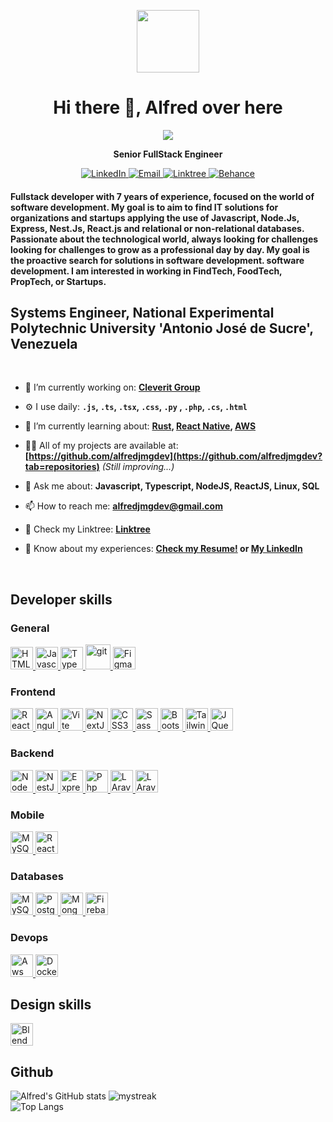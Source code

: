 <div>
<p align="center">
  <picture>
    <source media="(prefers-color-scheme: dark)" srcset="https://storage.alfredjmg.dev/s/aj9BonynPJmySBj/preview" width="100" style="filter: invert(100%)">
    <source media="(prefers-color-scheme: light)" srcset="https://storage.alfredjmg.dev/s/aj9BonynPJmySBj/preview" width="100">
    <img src="https://storage.alfredjmg.dev/s/aj9BonynPJmySBj/preview" width="50">
  </picture>
  <p align="center">
</p>
<h1 align="center">Hi there 👋, Alfred over here</h2>
</p>
<p align="center">
  <img src="https://storage.alfredjmg.dev/s/GTF75G4G95Adf3r/preview"> 
</p>
<p align="center">
<b>
    Senior FullStack Engineer 
  </b>
</p>
<p align="center">
    <a href="https://www.linkedin.com/in/alfredo-mujica-godoy-04bab5161/">
      <img src="https://img.shields.io/badge/LinkedIn-0077B5?style=for-the-badge&logo=linkedin&logoColor=white" alt="LinkedIn">
    </a>
    <a href="mailto:alfredjmgdev@gmail.com">
      <img src="https://img.shields.io/badge/Gmail-D14836?style=for-the-badge&logo=gmail&logoColor=white" alt="Email">
    </a>
    <a href="https://linktr.ee/alfredjmgdev">
      <img src="https://img.shields.io/badge/Linktree-39E09B?style=for-the-badge&logo=linktree&logoColor=white" alt="Linktree">
    </a>
    <a href="https://www.behance.net/alfred_drawing">
      <img src="https://img.shields.io/badge/Behance-1769FF?style=for-the-badge&logo=behance&logoColor=white" alt="Behance">
    </a>
  </p>
</div>

<div align="left">
  
  <h4 align="left">
    Fullstack developer with 7 years of experience, focused on the world of software development. My goal is to aim to find IT solutions for organizations and startups applying the use of Javascript, Node.Js, Express, Nest.Js, React.js and relational or non-relational databases. Passionate about the technological world, always looking for challenges looking for challenges to grow as a professional day by day. My goal is the proactive search for solutions in software development. software development. I am interested in working in FindTech, FoodTech, PropTech, or Startups.  
  </h4>

<h2 align="left">
  <b>
    Systems Engineer, National Experimental Polytechnic University 'Antonio José de Sucre', Venezuela
  </b>
</h2>
  
  </br>
  
<p align="left">
  
  - 🔭 I’m currently working on: **[Cleverit Group](https://www.cleveritgroup.com/)**

-   ⚙️ I use daily: **`.js`, `.ts`, `.tsx`, `.css`, `.py` , `.php`, `.cs`, `.html`**

-   🌱 I’m currently learning about: **[Rust](https://github.com/rust-lang/rust), [React Native](https://reactnative.dev/), [AWS](https://aws.amazon.com//)**

-   👨‍💻 All of my projects are available at: **[https://github.com/alfredjmgdev](https://github.com/alfredjmgdev?tab=repositories)** _(Still improving...)_

-   💬 Ask me about: **Javascript, Typescript, NodeJS, ReactJS, Linux, SQL**

-   📫 How to reach me: **alfredjmgdev@gmail.com**

-   🔗 Check my Linktree: **[Linktree](https://linktr.ee/alfredjmgdev)**

-   📄 Know about my experiences: **[Check my Resume!](https://storage.alfredjmg.dev/s/iXyP9SwcXo7ySfq) or [My LinkedIn](https://www.linkedin.com/in/alfredo-mujica-godoy-04bab5161/)**
</p>

</br>

<h2 align="left"><b>
Developer skills
</b></h2>

<h3 align="left">General</h3>
<a href="https://developer.mozilla.org/en-US/docs/Glossary/HTML5" target="_blank" rel="noreferrer">
  <img src="https://raw.githubusercontent.com/danielcranney/readme-generator/main/public/icons/skills/html5-colored.svg" width="36" height="36" alt="HTML5" />
</a>
<a href="https://developer.mozilla.org/en-US/docs/Web/JavaScript" target="_blank" rel="noreferrer">
  <img src="https://raw.githubusercontent.com/danielcranney/readme-generator/main/public/icons/skills/javascript-colored.svg" width="36" height="36" alt="Javascript" />
</a>
<a href="https://www.typescriptlang.org/" target="_blank" rel="noreferrer">
  <img src="https://raw.githubusercontent.com/danielcranney/readme-generator/main/public/icons/skills/typescript-colored.svg" width="36" height="36" alt="TypeScript" />
</a>
<a href="https://git-scm.com/" target="_blank" rel="noreferrer">
  <img src="https://www.vectorlogo.zone/logos/git-scm/git-scm-icon.svg" alt="git" width="40" height="40"/>
</a>
<a href="https://www.figma.com/" target="_blank" rel="noreferrer">
  <img src="https://raw.githubusercontent.com/danielcranney/readme-generator/main/public/icons/skills/figma-colored.svg" width="36" height="36" alt="Figma" />
</a>

<h3 align="left">Frontend</h3>
<a href="https://reactjs.org/" target="_blank" rel="noreferrer">
  <img src="https://raw.githubusercontent.com/danielcranney/readme-generator/main/public/icons/skills/react-colored.svg" width="36" height="36" alt="React" />
</a>
<a href="https://angular.io/" target="_blank" rel="noreferrer">
  <img src="https://raw.githubusercontent.com/danielcranney/readme-generator/main/public/icons/skills/angularjs-colored.svg" width="36" height="36" alt="Angular" />
</a>
<a href="https://vitejs.dev/" target="_blank" rel="noreferrer">
  <img src="https://raw.githubusercontent.com/danielcranney/readme-generator/main/public/icons/skills/vite-colored.svg" width="36" height="36" alt="Vite" />
</a>
<a href="https://nextjs.org/docs" target="_blank" rel="noreferrer">
  <img src="https://raw.githubusercontent.com/danielcranney/readme-generator/main/public/icons/skills/nextjs-colored.svg" width="36" height="36" alt="NextJs" />
</a>
<a href="https://www.w3.org/TR/CSS/#css" target="_blank" rel="noreferrer">
  <img src="https://raw.githubusercontent.com/danielcranney/readme-generator/main/public/icons/skills/css3-colored.svg" width="36" height="36" alt="CSS3" />
</a>
<a href="https://sass-lang.com/" target="_blank" rel="noreferrer">
  <img src="https://raw.githubusercontent.com/danielcranney/readme-generator/main/public/icons/skills/sass-colored.svg" width="36" height="36" alt="Sass" />
</a>
<a href="https://getbootstrap.com/" target="_blank" rel="noreferrer">
  <img src="https://raw.githubusercontent.com/danielcranney/readme-generator/main/public/icons/skills/bootstrap-colored.svg" width="36" height="36" alt="Bootstrap" />
</a>
<a href="https://tailwindcss.com/" target="_blank" rel="noreferrer">
  <img src="https://raw.githubusercontent.com/danielcranney/readme-generator/main/public/icons/skills/tailwindcss-colored.svg" width="36" height="36" alt="TailwindCSS" />
</a>
<a href="https://jquery.com/" target="_blank" rel="noreferrer">
  <img src="https://raw.githubusercontent.com/danielcranney/readme-generator/main/public/icons/skills/jquery-colored.svg" width="36" height="36" alt="JQuery" />
</a>

<h3 align="left">Backend</h3>
<a href="https://nodejs.org/en/" target="_blank" rel="noreferrer">
  <img src="https://raw.githubusercontent.com/danielcranney/readme-generator/main/public/icons/skills/nodejs-colored.svg" width="36" height="36" alt="NodeJS" />
</a>
<a href="https://docs.nestjs.com/" target="_blank" rel="noreferrer">
  <img src="https://raw.githubusercontent.com/danielcranney/readme-generator/main/public/icons/skills/nestjs-colored.svg" width="36" height="36" alt="NestJS" />
</a>
<a href="https://expressjs.com/" target="_blank" rel="noreferrer" classname="general-icon">
  <img src="https://raw.githubusercontent.com/danielcranney/readme-generator/main/public/icons/skills/express-colored.svg" width="36" height="36" alt="ExpressJS" />
</a>
<a href="https://www.php.net/" target="_blank" rel="noreferrer" classname="general-icon">
  <img src="https://raw.githubusercontent.com/danielcranney/readme-generator/main/public/icons/skills/php-colored.svg" width="36" height="36" alt="Php" />
</a>
<a href="https://laravel.com/" target="_blank" rel="noreferrer" classname="general-icon">
  <img src="https://raw.githubusercontent.com/danielcranney/readme-generator/main/public/icons/skills/laravel-colored.svg" width="36" height="36" alt="LAravel" />
</a>
<a href="https://www.java.com/" target="_blank" rel="noreferrer" classname="general-icon">
  <img src="https://raw.githubusercontent.com/danielcranney/readme-generator/main/public/icons/skills/java.svg" width="36" height="36" alt="LAravel" />
</a>

<h3 align="left">Mobile</h3>
<a href="https://flutter.dev/" target="_blank" rel="noreferrer">
  <img src="https://raw.githubusercontent.com/danielcranney/readme-generator/main/public/icons/skills/flutter-colored.svg" width="36" height="36" alt="MySQL" />
</a>
<a href="https://reactnative.dev/" target="_blank" rel="noreferrer">
  <img src="https://raw.githubusercontent.com/danielcranney/readme-generator/main/public/icons/skills/react-colored.svg" width="36" height="36" alt="ReactNative" />
</a>

<h3 align="left">Databases</h3>
<a href="https://www.mysql.com/" target="_blank" rel="noreferrer">
  <img src="https://raw.githubusercontent.com/danielcranney/readme-generator/main/public/icons/skills/mysql.svg" width="36" height="36" alt="MySQL" />
</a>
<a href="https://www.postgresql.org/" target="_blank" rel="noreferrer">
  <img src="https://raw.githubusercontent.com/danielcranney/readme-generator/main/public/icons/skills/postgresql-colored.svg" width="36" height="36" alt="PostgreSQL" />
</a>
<a href="https://www.mongodb.com/" target="_blank" rel="noreferrer">
  <img src="https://raw.githubusercontent.com/danielcranney/readme-generator/main/public/icons/skills/mongodb-colored.svg" width="36" height="36" alt="MongoDB" />
</a>
<a href="https://firebase.google.com/" target="_blank" rel="noreferrer">
  <img src="https://raw.githubusercontent.com/danielcranney/readme-generator/main/public/icons/skills/firebase-colored.svg" width="36" height="36" alt="Firebase" />
</a>

<h3 align="left">Devops</h3>
<a href="https://aws.amazon.com/" target="_blank" rel="noreferrer">
  <img src="https://raw.githubusercontent.com/danielcranney/readme-generator/main/public/icons/skills/aws.svg" width="36" height="36" alt="Aws" />
</a>
<a href="https://www.docker.com/" target="_blank" rel="noreferrer">
  <img src="https://raw.githubusercontent.com/danielcranney/readme-generator/main/public/icons/skills/docker-colored.svg" width="36" height="36" alt="Docker" />
</a>
<p></p>

<h2 align="left"><b>Design skills</b></h2>
<a href="https://www.blender.org/" target="_blank" rel="noreferrer">
  <img src="https://raw.githubusercontent.com/danielcranney/readme-generator/main/public/icons/skills/blender-colored.svg" width="36" height="36" alt="Blender" />
</a>

<h2 align="left"><b>Github</b></h2>

![Alfred's GitHub stats](https://github-readme-stats.vercel.app/api?username=alfredjmgdev&show_icons=true&theme=transparent)
<img src="https://github-readme-streak-stats.herokuapp.com/?user=alfredjmgdev&theme=transparent" alt="mystreak"/>
</br>
![Top Langs](https://github-readme-stats.vercel.app/api/top-langs/?username=alfredjmgdev&layout=compact)

</br>
</br>
</br>
</br>
</br>

</div>
